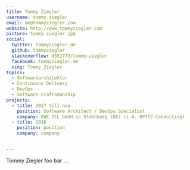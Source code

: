 ```yaml
---
title: Tommy Ziegler
username: tommy.ziegler
email: me@tommyziegler.com
website: http://www.tommyziegler.com
picture: tommy.ziegler.jpg
social:
  twitter: tommyziegler_de
  github: tommyziegler
  stackoverflow: 4551773/tommy-ziegler
  facebook: tommyziegler.de
  xing: Tommy_Ziegler
topics:
  - Softwarearchitektur
  - Continuous Delivery
  - DevOps
  - Software Craftsmanship
projects:
  - title: 2017 till now
    position: Software Architect / DevOps Specialist
    company: EWE TEL GmbH in Oldenburg (DE) (i.A. OPITZ-Consulting)
  - title: 2016
    position: position
    company: company


---
```


Tommy Ziegler foo bar ....


